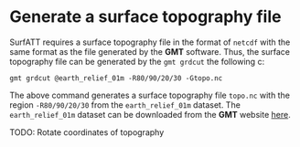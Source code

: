# Generate a surface topography file

SurfATT requires a surface topography file in the format of `netcdf` with the same format as the file generated by the **GMT** software. Thus, the surface topography file can be generated by the `gmt grdcut` the following c:

```{code-block}
gmt grdcut @earth_relief_01m -R80/90/20/30 -Gtopo.nc
```

The above command generates a surface topography file `topo.nc` with the region `-R80/90/20/30` from the `earth_relief_01m` dataset. The `earth_relief_01m` dataset can be downloaded from the **GMT** website [here](https://docs.generic-mapping-tools.org/latest/datasets/remote-data.html).

TODO: Rotate coordinates of topography
